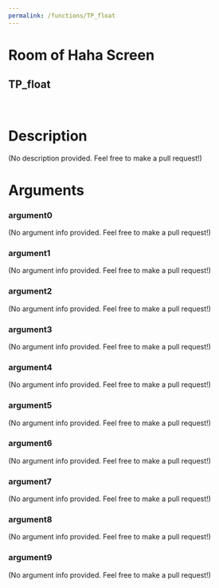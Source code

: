 ```yaml
---
permalink: /functions/TP_float
---
```

# Room of Haha Screen  
## TP_float  
&nbsp;  
# Description  
(No description provided. Feel free to make a pull request!) 
&nbsp;  
# Arguments
### argument0
(No argument info provided. Feel free to make a pull request!)
&nbsp;  
### argument1
(No argument info provided. Feel free to make a pull request!)
&nbsp;  
### argument2
(No argument info provided. Feel free to make a pull request!)
&nbsp;  
### argument3
(No argument info provided. Feel free to make a pull request!)
&nbsp;  
### argument4
(No argument info provided. Feel free to make a pull request!)
&nbsp;  
### argument5
(No argument info provided. Feel free to make a pull request!)
&nbsp;  
### argument6
(No argument info provided. Feel free to make a pull request!)
&nbsp;  
### argument7
(No argument info provided. Feel free to make a pull request!)
&nbsp;  
### argument8
(No argument info provided. Feel free to make a pull request!)
&nbsp;  
### argument9
(No argument info provided. Feel free to make a pull request!)
&nbsp;  


